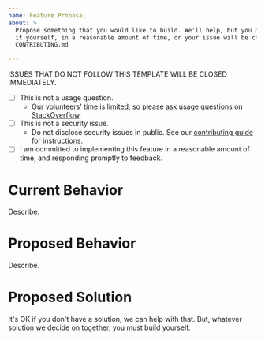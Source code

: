 ```yaml
---
name: Feature Proposal
about: >
  Propose something that you would like to build. We'll help, but you must build
  it yourself, in a reasonable amount of time, or your issue will be closed. See
  CONTRIBUTING.md

---
```


ISSUES THAT DO NOT FOLLOW THIS TEMPLATE WILL BE CLOSED IMMEDIATELY.

- [ ] This is not a usage question.
  - Our volunteers' time is limited, so please ask usage questions on
    [StackOverflow](http://stackoverflow.com/questions/tagged/authlogic).
- [ ] This is not a security issue.
  - Do not disclose security issues in public. See our [contributing
    guide](https://github.com/binarylogic/authlogic/blob/master/CONTRIBUTING.md)
    for instructions.
- [ ] I am committed to implementing this feature in a reasonable amount of
  time, and responding promptly to feedback.

# Current Behavior

Describe.

# Proposed Behavior

Describe.

# Proposed Solution

It's OK if you don't have a solution, we can help with that. But, whatever
solution we decide on together, you must build yourself.
